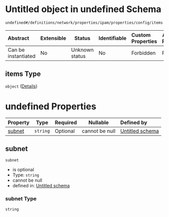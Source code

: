 # Untitled object in undefined Schema

```txt
undefined#/definitions/network/properties/ipam/properties/config/items
```




| Abstract            | Extensible | Status         | Identifiable | Custom Properties | Additional Properties | Access Restrictions | Defined In                                                                  |
| :------------------ | ---------- | -------------- | ------------ | :---------------- | --------------------- | ------------------- | --------------------------------------------------------------------------- |
| Can be instantiated | No         | Unknown status | No           | Forbidden         | Forbidden             | none                | [config_schema_v3.9.json\*](config_schema_v3.9.json "open original schema") |

## items Type

`object` ([Details](config_schema_v3-definitions-network-properties-ipam-properties-config-items.md))

# undefined Properties

| Property          | Type     | Required | Nullable       | Defined by                                                                                                                                                                                                      |
| :---------------- | -------- | -------- | -------------- | :-------------------------------------------------------------------------------------------------------------------------------------------------------------------------------------------------------------- |
| [subnet](#subnet) | `string` | Optional | cannot be null | [Untitled schema](config_schema_v3-definitions-network-properties-ipam-properties-config-items-properties-subnet.md "undefined#/definitions/network/properties/ipam/properties/config/items/properties/subnet") |

## subnet




`subnet`

-   is optional
-   Type: `string`
-   cannot be null
-   defined in: [Untitled schema](config_schema_v3-definitions-network-properties-ipam-properties-config-items-properties-subnet.md "undefined#/definitions/network/properties/ipam/properties/config/items/properties/subnet")

### subnet Type

`string`
